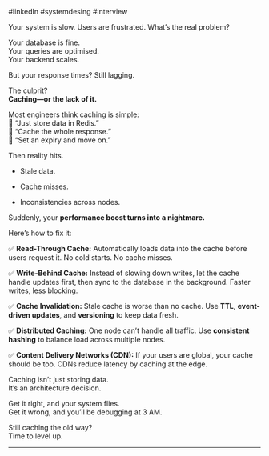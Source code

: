 #linkedIn #systemdesing #interview 

Your system is slow. Users are frustrated. What’s the real problem?

Your database is fine.  
Your queries are optimised.  
Your backend scales.

But your response times? Still lagging.

The culprit?  
**Caching—or the lack of it.**

Most engineers think caching is simple:  
🛑 “Just store data in Redis.”  
🛑 “Cache the whole response.”  
🛑 “Set an expiry and move on.”

Then reality hits.

- Stale data.
    
- Cache misses.
    
- Inconsistencies across nodes.
    

Suddenly, your **performance boost turns into a nightmare.**

Here’s how to fix it:

✅ **Read-Through Cache:** Automatically loads data into the cache before users request it. No cold starts. No cache misses.

✅ **Write-Behind Cache:** Instead of slowing down writes, let the cache handle updates first, then sync to the database in the background. Faster writes, less blocking.

✅ **Cache Invalidation:** Stale cache is worse than no cache. Use **TTL**, **event-driven updates**, and **versioning** to keep data fresh.

✅ **Distributed Caching:** One node can’t handle all traffic. Use **consistent hashing** to balance load across multiple nodes.

✅ **Content Delivery Networks (CDN):** If your users are global, your cache should be too. CDNs reduce latency by caching at the edge.

Caching isn’t just storing data.  
It’s an architecture decision.

Get it right, and your system flies.  
Get it wrong, and you’ll be debugging at 3 AM.

Still caching the old way?  
Time to level up.


---
